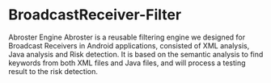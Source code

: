 # BroadcastReceiver-Filter
Abroster Engine
Abroster is a reusable filtering engine we designed for Broadcast Receivers in Android applications, consisted of XML analysis, Java analysis and Risk detection. It is based on the semantic analysis to find keywords from both XML files and Java files, and will process a testing result to the risk detection. 
